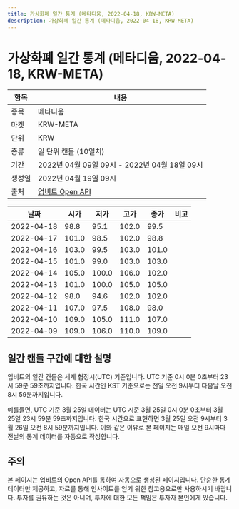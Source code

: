 ```yaml
---
title: 가상화폐 일간 통계 (메타디움, 2022-04-18, KRW-META)
description: 가상화폐 일간 통계 (메타디움, 2022-04-18, KRW-META)
---
```



가상화폐 일간 통계 (메타디움, 2022-04-18, KRW-META)
===

|항목|내용|
|--|--|
|종목|메타디움|
|마켓|KRW-META|
|단위|KRW|
|종류|일 단위 캔들 (10일치)|
|기간|2022년 04월 09일 09시 - 2022년 04월 18일 09시|
|생성일|2022년 04월 19일 09시|
|출처|[업비트 Open API](https://docs.upbit.com)|


|날짜|시가|저가|고가|종가|비고|
|--|--|--|--|--|--|
|2022-04-18|98.8|95.1|102.0|99.5|    |
|2022-04-17|101.0|98.5|102.0|98.8|    |
|2022-04-16|103.0|99.5|103.0|101.0|    |
|2022-04-15|101.0|99.0|103.0|103.0|    |
|2022-04-14|105.0|100.0|106.0|102.0|    |
|2022-04-13|101.0|100.0|105.0|105.0|    |
|2022-04-12|98.0|94.6|102.0|102.0|    |
|2022-04-11|107.0|97.5|108.0|98.0|    |
|2022-04-10|109.0|105.0|111.0|107.0|    |
|2022-04-09|109.0|106.0|110.0|109.0|    |


일간 캔들 구간에 대한 설명
---


업비트의 일간 캔들은 세계 협정시(UTC) 기준입니다. 
UTC 기준 0시 0분 0초부터 23시 59분 59초까지입니다. 
한국 시간인 KST 기준으로는 전일 오전 9시부터 다음날 오전 8시 59분까지입니다. 


예를들면, UTC 기준 3월 25일 데이터는 UTC 시준 3월 25일 0시 0분 0초부터 3월 25일 23시 59분 59초까지입니다. 
한국 시간으로 표현하면 3월 25일 오전 9시부터 3월 26일 오전 8시 59분까지입니다. 
이와 같은 이유로 본 페이지는 매일 오전 9시마다 전날의 통계 데이터를 자동으로 작성합니다. 


주의
---


본 페이지는 업비트의 Open API를 통하여 자동으로 생성된 페이지입니다. 
단순한 통계 데이터만 제공하고, 자료를 통해 인사이트를 얻기 위한 참고용으로만 사용하시기 바랍니다. 
투자를 권유하는 것은 아니며, 투자에 대한 모든 책임은 투자자 본인에게 있습니다. 
